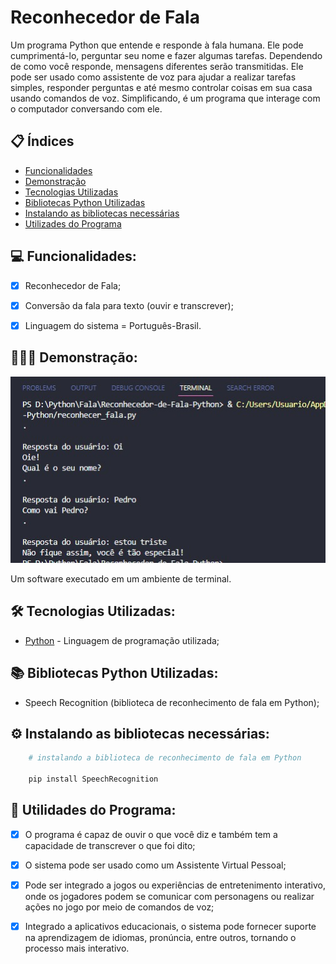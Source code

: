 # Reconhecedor de Fala
 Um programa Python que entende e responde à fala humana. Ele pode cumprimentá-lo, perguntar seu nome e fazer algumas tarefas. Dependendo de como você responde, mensagens diferentes serão transmitidas. Ele pode ser usado como assistente de voz para ajudar a realizar tarefas simples, responder perguntas e até mesmo controlar coisas em sua casa usando comandos de voz. Simplificando, é um programa que interage com o computador conversando com ele.



## 📋 Índices 
- <a href="#funcionalidades"> Funcionalidades </a>
- <a href="#demonstracao"> Demonstração </a>
- <a href="#tecnologias"> Tecnologias Utilizadas </a>
- <a href="#biblioteca"> Bibliotecas Python Utilizadas </a>
- <a href="#instalando"> Instalando as bibliotecas necessárias </a>
- <a href="#utilidades"> Utilizades do Programa </a>


## 💻 Funcionalidades:
- [x] Reconhecedor de Fala;
- [x] Conversão da fala para texto (ouvir e transcrever);
- [x] Linguagem do sistema = Português-Brasil.


## 👨🏽‍💻 Demonstração:
![Demostração](./assets/Codigo_Run.jpeg)

Um software executado em um ambiente de terminal.

## 🛠 Tecnologias Utilizadas:
- [Python](https://www.python.org/) - Linguagem de programação utilizada;

## 📚 Bibliotecas Python Utilizadas:
- Speech Recognition (biblioteca de reconhecimento de fala em Python);

## ⚙️ Instalando as bibliotecas necessárias:
```bash
    # instalando a biblioteca de reconhecimento de fala em Python

    pip install SpeechRecognition
```

## 📌 Utilidades do Programa:
- [x]  O programa é capaz de ouvir o que você diz e também tem a capacidade de transcrever o que foi dito;

- [x] O sistema pode ser usado como um Assistente Virtual Pessoal;

- [x] Pode ser integrado a jogos ou experiências de entretenimento interativo, onde os jogadores podem se comunicar com personagens ou realizar ações no jogo por meio de comandos de voz;

- [x] Integrado a aplicativos educacionais, o sistema pode fornecer suporte na aprendizagem de idiomas, pronúncia, entre outros, tornando o processo mais interativo.

